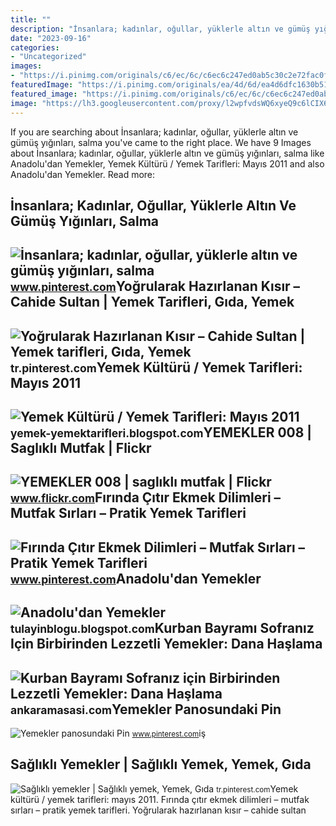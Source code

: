 ```yaml
---
title: ""
description: "İnsanlara; kadınlar, oğullar, yüklerle altın ve gümüş yığınları, salma"
date: "2023-09-16"
categories:
- "Uncategorized"
images:
- "https://i.pinimg.com/originals/c6/ec/6c/c6ec6c247ed0ab5c30c2e72fac0f33aa.jpg"
featuredImage: "https://i.pinimg.com/originals/ea/4d/6d/ea4d6dfc1630b518cef8893ec4afc116.jpg"
featured_image: "https://i.pinimg.com/originals/c6/ec/6c/c6ec6c247ed0ab5c30c2e72fac0f33aa.jpg"
image: "https://lh3.googleusercontent.com/proxy/l2wpfvdsWQ6xyeQ9c6lCIX6oH4jh_1JK3pbxGgCrtNL2SQ71ijzYuybOpOXe-JEmoPTCYJKf3yvyaQwmI228MiJk9j-gI66uESJyzJyaobluyZnA0upFQHPD3QiJzNPHW9x4APBtXw=s0-d"
---
```


If you are searching about İnsanlara; kadınlar, oğullar, yüklerle altın ve gümüş yığınları, salma you've came to the right place. We have 9 Images about İnsanlara; kadınlar, oğullar, yüklerle altın ve gümüş yığınları, salma like Anadolu'dan Yemekler, Yemek Kültürü / Yemek Tarifleri: Mayıs 2011 and also Anadolu'dan Yemekler. Read more:

İnsanlara; Kadınlar, Oğullar, Yüklerle Altın Ve Gümüş Yığınları, Salma
----------------------------------------------------------------------

 ![İnsanlara; kadınlar, oğullar, yüklerle altın ve gümüş yığınları, salma](https://i.pinimg.com/originals/ea/4d/6d/ea4d6dfc1630b518cef8893ec4afc116.jpg) <small>www.pinterest.com</small>Yoğrularak Hazırlanan Kısır – Cahide Sultan | Yemek Tarifleri, Gıda, Yemek
--------------------------------------------------------------------------

 ![Yoğrularak Hazırlanan Kısır – Cahide Sultan | Yemek tarifleri, Gıda, Yemek](https://i.pinimg.com/736x/ac/ce/d0/acced0189b8c1a7fad76fc7b7cf5421f.jpg) <small>tr.pinterest.com</small>Yemek Kültürü / Yemek Tarifleri: Mayıs 2011
-------------------------------------------

 ![Yemek Kültürü / Yemek Tarifleri: Mayıs 2011](https://lh3.googleusercontent.com/proxy/l2wpfvdsWQ6xyeQ9c6lCIX6oH4jh_1JK3pbxGgCrtNL2SQ71ijzYuybOpOXe-JEmoPTCYJKf3yvyaQwmI228MiJk9j-gI66uESJyzJyaobluyZnA0upFQHPD3QiJzNPHW9x4APBtXw=s0-d) <small>yemek-yemektarifleri.blogspot.com</small>YEMEKLER 008 | Saglıklı Mutfak | Flickr
---------------------------------------

 ![YEMEKLER 008 | saglıklı mutfak | Flickr](https://live.staticflickr.com/4013/4426827184_d166e1a892_z.jpg) <small>www.flickr.com</small>Fırında Çıtır Ekmek Dilimleri – Mutfak Sırları – Pratik Yemek Tarifleri
-----------------------------------------------------------------------

 ![Fırında Çıtır Ekmek Dilimleri – Mutfak Sırları – Pratik Yemek Tarifleri](https://i.pinimg.com/originals/c9/e5/6a/c9e56aaf0f579ba0937d9a056a53b150.jpg) <small>www.pinterest.com</small>Anadolu'dan Yemekler
--------------------

 ![Anadolu'dan Yemekler](http://4.bp.blogspot.com/__R2mhbeDVtU/SNIXCHbfHOI/AAAAAAAAAZ4/CBZ6MlHN4xQ/s400/hanim+göbegi+002.JPG) <small>tulayinblogu.blogspot.com</small>Kurban Bayramı Sofranız Için Birbirinden Lezzetli Yemekler: Dana Haşlama
------------------------------------------------------------------------

 ![Kurban Bayramı Sofranız için Birbirinden Lezzetli Yemekler: Dana Haşlama](https://cdn.ankaramasasi.com/2023/6/19/kurban-bayrami-sofraniz-icin-birbirinden-lezzetli-yemekler-dana-haslama-lw3l2r2g.png) <small>ankaramasasi.com</small>Yemekler Panosundaki Pin
------------------------

 ![Yemekler panosundaki Pin](https://i.pinimg.com/originals/c6/ec/6c/c6ec6c247ed0ab5c30c2e72fac0f33aa.jpg) <small>www.pinterest.com</small>iş

Sağlıklı Yemekler | Sağlıklı Yemek, Yemek, Gıda
-----------------------------------------------

 ![Sağlıklı yemekler | Sağlıklı yemek, Yemek, Gıda](https://i.pinimg.com/736x/be/d4/cc/bed4ccbb5cb7f3eb0dfa95c32542d876.jpg) <small>tr.pinterest.com</small>Yemek kültürü / yemek tarifleri: mayıs 2011. Fırında çıtır ekmek dilimleri – mutfak sırları – pratik yemek tarifleri. Yoğrularak hazırlanan kısır – cahide sultan
